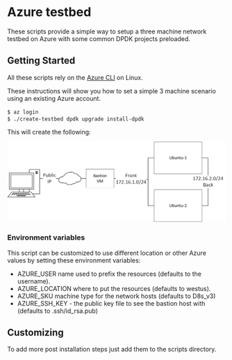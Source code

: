 # Azure testbed

These scripts provide a simple way to setup a three machine network testbed on Azure with some common DPDK projects preloaded.

## Getting Started

All these scripts rely on the
[Azure CLI](https://docs.microsoft.com/en-us/cli/azure/?view=azure-cli-latest)
on Linux.

These instructions will show you how to set a simple 3 machine scenario using an existing Azure account.

```
$ az login
$ ./create-testbed dpdk upgrade install-dpdk
```

This will create the following:

![alt two machine plus bastion example](img/testbed.png)

### Environment variables

This script can be customized to use different location or other Azure values by setting these environment variables:

 - AZURE_USER name used to prefix the resources (defaults to the username).
 - AZURE_LOCATION where to put the resources (defaults to westus).
 - AZURE_SKU machine type for the network hosts (defaults to D8s_v3)
 - AZURE_SSH_KEY - the public key file to see the bastion host with (defaults to .ssh/id_rsa.pub)

## Customizing

To add more post installation steps just add them to the scripts directory.
